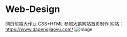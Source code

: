 # Web-Design
网页前端大作业 CSS+HTML
参照大鹏网站首页制作
网站： https://www.dapengjiaoyu.com/
![image](https://github.com/StuggleForCode/Web-Design/blob/master/img/img1.png)
